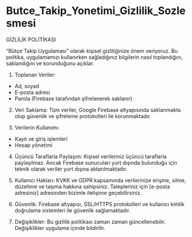 # Butce_Takip_Yonetimi_Gizlilik_Sozlesmesi
GİZLİLİK POLİTİKASI

“Bütçe Takip Uygulaması” olarak kişisel gizliliğinize önem veriyoruz. Bu politika, uygulamamızı kullanırken sağladığınız bilgilerin nasıl toplandığını, saklandığını ve korunduğunu açıklar.

1. Toplanan Veriler:
- Ad, soyad
- E-posta adresi
- Parola (Firebase tarafından şifrelenerek saklanır)

2. Veri Saklama:
Tüm veriler, Google Firebase altyapısında saklanmakta olup güvenlik ve şifreleme protokolleri ile korunmaktadır.

3. Verilerin Kullanımı:
- Kayıt ve giriş işlemleri
- Hesap yönetimi

4. Üçüncü Taraflarla Paylaşım:
Kişisel verileriniz üçüncü taraflarla paylaşılmaz. Ancak Firebase sunucuları yurt dışında bulunduğu için teknik olarak veriler yurt dışına aktarılmaktadır.

5. Kullanıcı Hakları:
KVKK ve GDPR kapsamında verilerinize erişme, silme, düzeltme ve taşıma hakkına sahipsiniz. Talepleriniz için [e-posta adresiniz] adresinden bizimle iletişime geçebilirsiniz.

6. Güvenlik:
Firebase altyapısı, SSL/HTTPS protokolleri ve kullanıcı kimlik doğrulama sistemleri ile güvenlik sağlamaktadır.

7. Değişiklikler:
Bu gizlilik politikası zaman zaman güncellenebilir. Değişiklikler uygulama içinde bildirilir.
